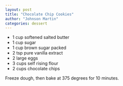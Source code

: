 ```yaml
---
layout: post
title: "Chocolate Chip Cookies"
author: "Johnson Martin"
categories: dessert
---
```


- 1 cup softened salted butter
- 1 cup sugar
- 1 cup brown sugar packed
- 2 tsp pure vanilla extract
- 2 large eggs
- 3 cups self rising flour
- 2 cups chocolate chips

Freeze dough, then bake at 375 degrees for 10 minutes. 